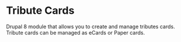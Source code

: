 # Tribute Cards

Drupal 8 module that allows you to create and manage tributes cards. Tribute cards can be managed as eCards or Paper cards.
